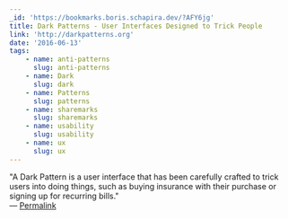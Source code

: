 ```yaml
---
_id: 'https://bookmarks.boris.schapira.dev/?AFY6jg'
title: Dark Patterns - User Interfaces Designed to Trick People
link: 'http://darkpatterns.org'
date: '2016-06-13'
tags:
    - name: anti-patterns
      slug: anti-patterns
    - name: Dark
      slug: dark
    - name: Patterns
      slug: patterns
    - name: sharemarks
      slug: sharemarks
    - name: usability
      slug: usability
    - name: ux
      slug: ux
---
```


&quot;A Dark Pattern is a user interface that has been carefully crafted to
trick users into doing things, such as buying insurance with their purchase or
signing up for recurring bills.&quot; <br>&#8212;
<a href="https://bookmarks.boris.schapira.dev/?AFY6jg" title="Permalink">Permalink</a>
